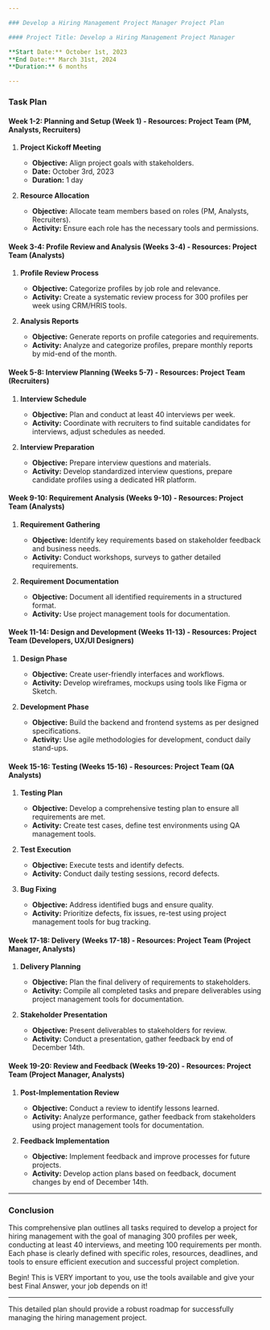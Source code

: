 ```yaml
---

### Develop a Hiring Management Project Manager Project Plan

#### Project Title: Develop a Hiring Management Project Manager

**Start Date:** October 1st, 2023  
**End Date:** March 31st, 2024  
**Duration:** 6 months  

---
```


### Task Plan

#### Week 1-2: Planning and Setup (Week 1) - Resources: Project Team (PM, Analysts, Recruiters)

1. **Project Kickoff Meeting**
   - **Objective:** Align project goals with stakeholders.
   - **Date:** October 3rd, 2023
   - **Duration:** 1 day

2. **Resource Allocation**
   - **Objective:** Allocate team members based on roles (PM, Analysts, Recruiters).
   - **Activity:** Ensure each role has the necessary tools and permissions.

#### Week 3-4: Profile Review and Analysis (Weeks 3-4) - Resources: Project Team (Analysts)

1. **Profile Review Process**
   - **Objective:** Categorize profiles by job role and relevance.
   - **Activity:** Create a systematic review process for 300 profiles per week using CRM/HRIS tools.

2. **Analysis Reports**
   - **Objective:** Generate reports on profile categories and requirements.
   - **Activity:** Analyze and categorize profiles, prepare monthly reports by mid-end of the month.

#### Week 5-8: Interview Planning (Weeks 5-7) - Resources: Project Team (Recruiters)

1. **Interview Schedule**
   - **Objective:** Plan and conduct at least 40 interviews per week.
   - **Activity:** Coordinate with recruiters to find suitable candidates for interviews, adjust schedules as needed.

2. **Interview Preparation**
   - **Objective:** Prepare interview questions and materials.
   - **Activity:** Develop standardized interview questions, prepare candidate profiles using a dedicated HR platform.

#### Week 9-10: Requirement Analysis (Weeks 9-10) - Resources: Project Team (Analysts)

1. **Requirement Gathering**
   - **Objective:** Identify key requirements based on stakeholder feedback and business needs.
   - **Activity:** Conduct workshops, surveys to gather detailed requirements.

2. **Requirement Documentation**
   - **Objective:** Document all identified requirements in a structured format.
   - **Activity:** Use project management tools for documentation.

#### Week 11-14: Design and Development (Weeks 11-13) - Resources: Project Team (Developers, UX/UI Designers)

1. **Design Phase**
   - **Objective:** Create user-friendly interfaces and workflows.
   - **Activity:** Develop wireframes, mockups using tools like Figma or Sketch.

2. **Development Phase**
   - **Objective:** Build the backend and frontend systems as per designed specifications.
   - **Activity:** Use agile methodologies for development, conduct daily stand-ups.

#### Week 15-16: Testing (Weeks 15-16) - Resources: Project Team (QA Analysts)

1. **Testing Plan**
   - **Objective:** Develop a comprehensive testing plan to ensure all requirements are met.
   - **Activity:** Create test cases, define test environments using QA management tools.

2. **Test Execution**
   - **Objective:** Execute tests and identify defects.
   - **Activity:** Conduct daily testing sessions, record defects.

3. **Bug Fixing**
   - **Objective:** Address identified bugs and ensure quality.
   - **Activity:** Prioritize defects, fix issues, re-test using project management tools for bug tracking.

#### Week 17-18: Delivery (Weeks 17-18) - Resources: Project Team (Project Manager, Analysts)

1. **Delivery Planning**
   - **Objective:** Plan the final delivery of requirements to stakeholders.
   - **Activity:** Compile all completed tasks and prepare deliverables using project management tools for documentation.

2. **Stakeholder Presentation**
   - **Objective:** Present deliverables to stakeholders for review.
   - **Activity:** Conduct a presentation, gather feedback by end of December 14th.

#### Week 19-20: Review and Feedback (Weeks 19-20) - Resources: Project Team (Project Manager, Analysts)

1. **Post-Implementation Review**
   - **Objective:** Conduct a review to identify lessons learned.
   - **Activity:** Analyze performance, gather feedback from stakeholders using project management tools for documentation.

2. **Feedback Implementation**
   - **Objective:** Implement feedback and improve processes for future projects.
   - **Activity:** Develop action plans based on feedback, document changes by end of December 14th.

---

### Conclusion

This comprehensive plan outlines all tasks required to develop a project for hiring management with the goal of managing 300 profiles per week, conducting at least 40 interviews, and meeting 100 requirements per month. Each phase is clearly defined with specific roles, resources, deadlines, and tools to ensure efficient execution and successful project completion.

Begin! This is VERY important to you, use the tools available and give your best Final Answer, your job depends on it!

---

This detailed plan should provide a robust roadmap for successfully managing the hiring management project.